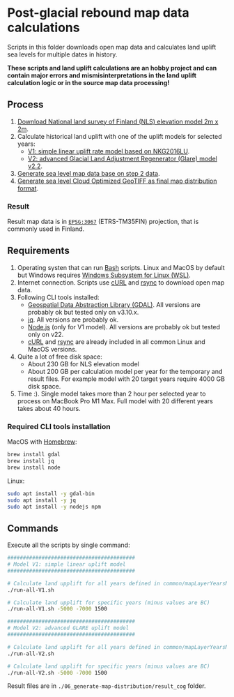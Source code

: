 # Post-glacial rebound map data calculations

Scripts in this folder downloads open map data and calculates land uplift sea levels for multiple dates in history.

**These scripts and land uplift calculations are an hobby project and can contain major errors and mismisinterpretations in the land uplift calculation logic or in the source map data processing!**

## Process

1. [Download National land survey of Finland (NLS) elevation model 2m x 2m](./01_download-nls-elevation-model-2m/README.md).
2. Calculate historical land uplift with one of the uplift models for selected years:
   - [V1: simple linear uplift rate model based on NKG2016LU](./02_post-glacial-rebound-calculation-V1/README.md).
   - [V2: advanced Glacial Land Adjustment Regenerator (Glare) model v2.2](./02_post-glacial-rebound-calculation-V2/README.md).
3. [Generate sea level map data base on step 2 data](./04_sea-level-mask-calculation/README.md).
4. [Generate sea level Cloud Optimized GeoTIFF as final map distribution format](./06_generate-map-distribution/README.md).

### Result

Result map data is in [`EPSG:3067`](https://epsg.io/3067-1149) (ETRS-TM35FIN) projection, that is commonly used in Finland.

## Requirements

1. Operating systen that can run [Bash](<https://en.wikipedia.org/wiki/Bash_(Unix_shell)>) scripts. Linux and MacOS by default but Windows requires [Windows Subsystem for Linux (WSL)](https://en.wikipedia.org/wiki/Windows_Subsystem_for_Linux).
2. Internet connection. Scripts use [cURL](https://en.wikipedia.org/wiki/CURL) and [rsync](https://en.wikipedia.org/wiki/Rsync) to download open map data.
3. Following CLI tools installed:
   - [Geospatial Data Abstraction Library (GDAL)](https://en.wikipedia.org/wiki/GDAL). All versions are probably ok but tested only on v3.10.x.
   - [jq](<https://en.wikipedia.org/wiki/Jq_(programming_language)>). All versions are probably ok.
   - [Node.js](https://en.wikipedia.org/wiki/Node.js) (only for V1 model). All versions are probably ok but tested only on v22.
   - [cURL](https://en.wikipedia.org/wiki/CURL) and [rsync](https://en.wikipedia.org/wiki/Rsync) are already included in all common Linux and MacOS versions.
4. Quite a lot of free disk space:
   - About 230 GB for NLS elevation model
   - About 200 GB per calculation model per year for the temporary and result files. For example model with 20 target years require 4000 GB disk space.
5. Time :). Single model takes more than 2 hour per selected year to process on MacBook Pro M1 Max. Full model with 20 different years takes about 40 hours.

### Required CLI tools installation

MacOS with [Homebrew](https://brew.sh/):

```bash
brew install gdal
brew install jq
brew install node
```

Linux:

```bash
sudo apt install -y gdal-bin
sudo apt install -y jq
sudo apt install -y nodejs npm
```

## Commands

Execute all the scripts by single command:

```bash
#########################################
# Model V1: simple linear uplift model
#########################################

# Calculate land upplift for all years defined in common/mapLayerYearsModelV1.json
./run-all-V1.sh

# Calculate land upplift for specific years (minus values are BC)
./run-all-V1.sh -5000 -7000 1500

#########################################
# Model V2: advanced GLARE uplift model
#########################################

# Calculate land upplift for all years defined in common/mapLayerYearsModelV2.json
./run-all-V2.sh

# Calculate land upplift for specific years (minus values are BC)
./run-all-V2.sh -5000 -7000 1500
```

Result files are in `./06_generate-map-distribution/result_cog` folder.
